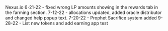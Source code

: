 Nexus.io
6-21-22 - fixed wrong LP amounts showing in the rewards tab in the farming section.
7-12-22 - allocations updated, added oracle distributor and changed help popup text.
7-20-22 - Prophet Sacrifice system added
9-28-22 - List new tokens and add earning app
test